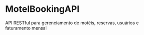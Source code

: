 # MotelBookingAPI
API RESTful para gerenciamento de motéis, reservas, usuários e faturamento mensal
